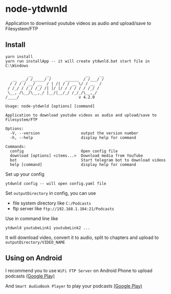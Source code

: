# node-ytdwnld

Application to download youtube videos as audio and upload/save to Filesystem/FTP

## Install

```
yarn install
yarn run installApp -- it will create ytdwnld.bat start file in C:\Windows
```

```
          __      __               __    __
   __  __/ /_____/ /      ______  / /___/ /
  / / / / __/ __  / | /| / / __ \/ / __  /
 / /_/ / /_/ /_/ /| |/ |/ / / / / / /_/ /
 \__, /\__/\__,_/ |__/|__/_/ /_/_/\__,_/
/____/                          v 4.2.0

Usage: node-ytdwnld [options] [command]

Application to download youtube videos as audio and upload/save to Filesystem/FTP

Options:
  -V, --version                  output the version number
  -h, --help                     display help for command

Commands:
  config                         Open config file
  download [options] <items...>  Download media from YouTube
  bot                            Start telegram bot to download videos
  help [command]                 display help for command
```

Set up your config
```
ytdwnld config -- will open config.yaml file
```

Set `outputDirectory` in config, you can use
- file system directory like `C:/Podcasts`
- ftp server like `ftp://192.168.1.104:21/Podcasts`

Use in command line like
```
ytdwnld youtubeLink1 youtubeLink2 ...
```

It will download video, convert it to audio, split to chapters and upload to `outputDirectory/VIDEO_NAME`

## Using on Android

I recommend you to use `WiFi FTP Server` on Android Phone to upload podcasts [(Google Play)](https://play.google.com/store/apps/details?id=com.medhaapps.wififtpserver)

And `Smart AudioBook Player` to play your podcasts [(Google Play)](https://play.google.com/store/apps/details?id=ak.alizandro.smartaudiobookplayer)